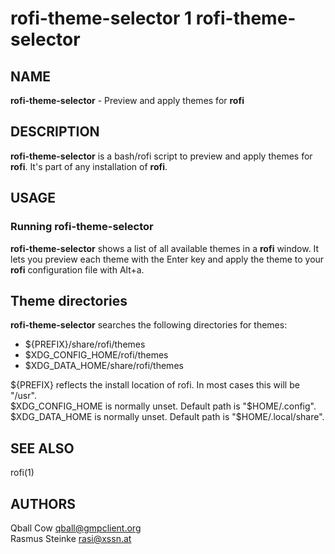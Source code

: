 # rofi-theme-selector 1 rofi-theme-selector

## NAME

**rofi-theme-selector** - Preview and apply themes for **rofi**

## DESCRIPTION

**rofi-theme-selector** is a bash/rofi script to preview and apply themes for **rofi**.
It's part of any installation of **rofi**.

## USAGE

### Running rofi-theme-selector

**rofi-theme-selector** shows a list of all available themes in a **rofi** window.
It lets you preview each theme with the Enter key and apply the theme to your
**rofi** configuration file with Alt+a.


## Theme directories

**rofi-theme-selector** searches the following directories for themes:

* ${PREFIX}/share/rofi/themes
* $XDG_CONFIG_HOME/rofi/themes
* $XDG_DATA_HOME/share/rofi/themes

${PREFIX} reflects the install location of rofi. In most cases this will be "/usr".<br>
$XDG_CONFIG_HOME is normally unset. Default path is "$HOME/.config".<br>
$XDG_DATA_HOME is normally unset. Default path is "$HOME/.local/share".

## SEE ALSO

rofi(1)

## AUTHORS

Qball Cow qball@gmpclient.org<br>
Rasmus Steinke rasi@xssn.at

